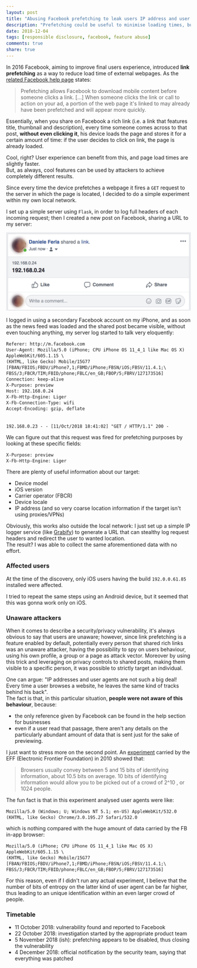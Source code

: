 ```yaml
---
layout: post
title: "Abusing Facebook prefetching to leak users IP address and user agent"
description: "Prefetching could be useful to minimise loading times, but they can be useful to leak some users sensitive data as well."
date: 2018-12-04
tags: [responsible disclosure, facebook, feature abuse]
comments: true
share: true
---
```


In 2016 Facebook, aiming to improve final users experience, introduced **link prefetching** as a way to reduce load time of external webpages. 
As the [related Facebook help page](https://www.facebook.com/business/help/1514372351922333) states:
> Prefetching allows Facebook to download mobile content before someone clicks a link. [...] When someone clicks the link or call to action on your ad, a portion of the web page it's linked to may already have been prefetched and will appear more quickly.

Essentially, when you share on Facebook a rich link (i.e. a link that features title, thumbnail and description), every time someone comes across to that post, **without even clicking it**, his device loads the page and stores it for a certain amount of time: if the user decides to click on link, the page is already loaded.

Cool, right? User experience can benefit from this, and page load times are slightly faster.  
But, as always, cool features can be used by attackers to achieve completely different results.

Since every time the device prefetches a webpage it fires a `GET` request to the server in which the page is located, I decided to do a simple experiment within my own local network.

I set up a simple server using `Flask`, in order to log full headers of each incoming request; then I created a new post on Facebook, sharing a URL to my server:

![Screen Shot 2018-10-11 at 18.36.36-w526](media/15392809752456/Screen%20Shot%202018-10-11%20at%2018.36.36.png)

I logged in using a secondary Facebook account on my iPhone, and as soon as the news feed was loaded and the shared post became visible, without even touching anything, my server log started to talk very eloquently:

```
Referer: http://m.facebook.com
User-Agent: Mozilla/5.0 (iPhone; CPU iPhone OS 11_4_1 like Mac OS X) AppleWebKit/605.1.15 \
(KHTML, like Gecko) Mobile/15G77 [FBAN/FBIOS;FBDV/iPhone7,1;FBMD/iPhone;FBSN/iOS;FBSV/11.4.1;\
FBSS/3;FBCR/TIM;FBID/phone;FBLC/en_GB;FBOP/5;FBRV/127173516]
Connection: keep-alive
X-Purpose: preview
Host: 192.168.0.24
X-Fb-Http-Engine: Liger
X-Fb-Connection-Type: wifi
Accept-Encoding: gzip, deflate


192.168.0.23 - - [11/Oct/2018 18:41:02] "GET / HTTP/1.1" 200 -
```

We can figure out that this request was fired for prefetching purposes by looking at these specific fields:

```
X-Purpose: preview
X-Fb-Http-Engine: Liger
```

There are plenty of useful information about our target:
- Device model
- iOS version
- Carrier operator (FBCR)
- Device locale
- IP address (and so very coarse location information if the target isn't using proxies/VPNs)

Obviously, this works also outside the local network: I just set up a simple IP logger service (like [Grabify](https://grabify.link/)) to generate a URL that can stealthy log request headers and redirect the user to wanted location.  
The result? I was able to collect the same aforementioned data with no effort.

### Affected users
At the time of the discovery, only iOS users having the build `192.0.0.61.85` installed were affected. 

I tried to repeat the same steps using an Android device, but it seemed that this was gonna work only on iOS.

### Unaware attackers
When it comes to describe a security/privacy vulnerability, it's always obvious to say that users are unaware; however, since link prefetching is a feature enabled by default, potentially every person that shared rich links was an unaware attacker, having the possibility to spy on users behaviour, using his own profile, a group or a page as attack vector.
Moreover by using this trick and leveraging on privacy controls to shared posts, making them visible to a specific person, it was possible to strictly target an individual.

One can argue: "IP addresses and user agents are not such a big deal! Every time a user browses a website, he leaves the same kind of tracks behind his back".  
The fact is that, in this particular situation, **people were not aware of this behaviour**, because:

- the only reference given by Facebook can be found in the help section for businesses
- even if a user read that passage, there aren't any details on the particularly abundant amount of data that is sent just for the sake of previewing.

I just want to stress more on the second point.
An [experiment](https://www.eff.org/it/deeplinks/2010/01/tracking-by-user-agent) carried by the EFF (Electronic Frontier Foundation) in 2010 showed that:
> Browsers usually convey between 5 and 15 bits of identifying information, about 10.5 bits on average. 
> 10 bits of identifying information would allow you to be picked out of a crowd of 2^10 , or 1024 people. 

The fun fact is that in this experiment analysed user agents were like:

```
Mozilla/5.0 (Windows; U; Windows NT 5.1; en-US) AppleWebKit/532.0 (KHTML, like Gecko) Chrome/3.0.195.27 Safari/532.0
```

which is nothing compared with the huge amount of data carried by the FB in-app browser:

```
Mozilla/5.0 (iPhone; CPU iPhone OS 11_4_1 like Mac OS X) AppleWebKit/605.1.15 \
(KHTML, like Gecko) Mobile/15G77 [FBAN/FBIOS;FBDV/iPhone7,1;FBMD/iPhone;FBSN/iOS;FBSV/11.4.1;\
FBSS/3;FBCR/TIM;FBID/phone;FBLC/en_GB;FBOP/5;FBRV/127173516]
```

For this reason, even if I didn't run any actual experiment, I believe that the number of bits of entropy on the latter kind of user agent can be far higher, thus leading to an unique identification within an even larger crowd of people.


### Timetable
- 11 October 2018: vulnerability found and reported to Facebook
- 22 October 2018: investigation started by the appropriate product team
- 5 November 2018 (ish): prefetching appears to be disabled, thus closing the vulnerability 
- 4 December 2018: official notification by the security team, saying that everything was patched
